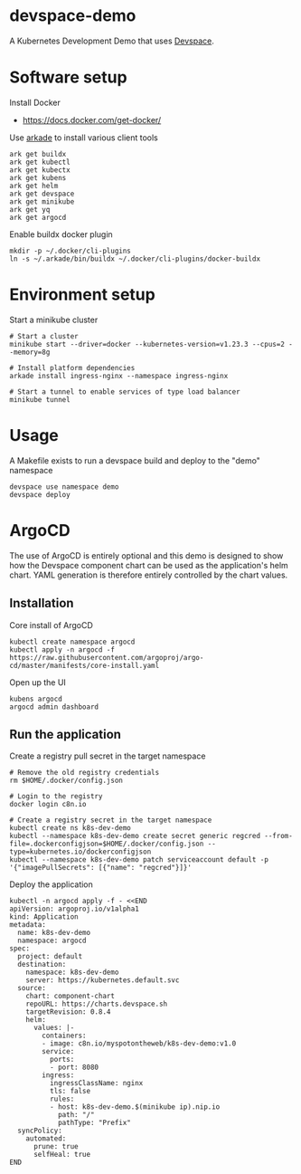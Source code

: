 # devspace-demo

A Kubernetes Development Demo that uses [Devspace](https://devspace.sh/).

# Software setup

Install Docker

* https://docs.docker.com/get-docker/

Use [arkade](https://arkade.dev) to install various client tools

    ark get buildx
    ark get kubectl
    ark get kubectx
    ark get kubens
    ark get helm
    ark get devspace
    ark get minikube
    ark get yq
    ark get argocd

Enable buildx docker plugin

    mkdir -p ~/.docker/cli-plugins
    ln -s ~/.arkade/bin/buildx ~/.docker/cli-plugins/docker-buildx

# Environment setup

Start a minikube cluster 

    # Start a cluster
    minikube start --driver=docker --kubernetes-version=v1.23.3 --cpus=2 --memory=8g

    # Install platform dependencies
    arkade install ingress-nginx --namespace ingress-nginx

    # Start a tunnel to enable services of type load balancer
    minikube tunnel


# Usage

A Makefile exists to run a devspace build and deploy to the "demo" namespace

    devspace use namespace demo
    devspace deploy

# ArgoCD

The use of ArgoCD is entirely optional and this demo is designed to show how the Devspace component chart can be
used as the application's helm chart. YAML generation is therefore entirely controlled by the chart values.

## Installation

Core install of ArgoCD

    kubectl create namespace argocd
    kubectl apply -n argocd -f https://raw.githubusercontent.com/argoproj/argo-cd/master/manifests/core-install.yaml

Open up the UI

    kubens argocd
    argocd admin dashboard

## Run the application

Create a registry pull secret in the target namespace

    # Remove the old registry credentials
    rm $HOME/.docker/config.json
    
    # Login to the registry
    docker login c8n.io

    # Create a registry secret in the target namespace
    kubectl create ns k8s-dev-demo
    kubectl --namespace k8s-dev-demo create secret generic regcred --from-file=.dockerconfigjson=$HOME/.docker/config.json --type=kubernetes.io/dockerconfigjson
    kubectl --namespace k8s-dev-demo patch serviceaccount default -p '{"imagePullSecrets": [{"name": "regcred"}]}'

Deploy the application

    kubectl -n argocd apply -f - <<END
    apiVersion: argoproj.io/v1alpha1
    kind: Application
    metadata:
      name: k8s-dev-demo
      namespace: argocd
    spec:
      project: default
      destination:
        namespace: k8s-dev-demo
        server: https://kubernetes.default.svc
      source:
        chart: component-chart
        repoURL: https://charts.devspace.sh
        targetRevision: 0.8.4
        helm:
          values: |-
            containers:
            - image: c8n.io/myspotontheweb/k8s-dev-demo:v1.0
            service:
              ports:
              - port: 8080
            ingress:
              ingressClassName: nginx
              tls: false
              rules:
              - host: k8s-dev-demo.$(minikube ip).nip.io
                path: "/"
                pathType: "Prefix"
      syncPolicy:
        automated:
          prune: true
          selfHeal: true
    END

